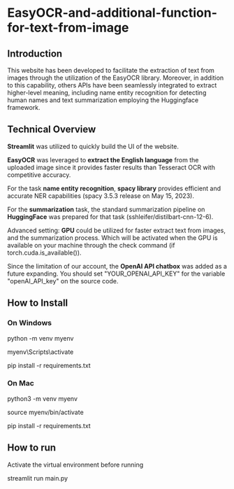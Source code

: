 # EasyOCR-and-additional-function-for-text-from-image
## Introduction
This website has been developed to facilitate the extraction of text from images through the utilization of the EasyOCR library. Moreover, in addition to this capability, others APIs have been seamlessly integrated to extract higher-level meaning, including name entity recognition for detecting human names and text summarization employing the Huggingface framework.

## Technical Overview
**Streamlit** was utilized to quickly build the UI of the website.

**EasyOCR** was leveraged to **extract the English language** from the uploaded image since it provides faster results than Tesseract OCR with competitive accuracy.

For the task **name entity recognition**, **spacy library** provides efficient and accurate NER capabilities (spacy 3.5.3 release on May 15, 2023).

For the **summarization** task, the standard summarization pipeline on **HuggingFace** was prepared for that task (sshleifer/distilbart-cnn-12-6).

Advanced setting: 
**GPU** could be utilized for faster extract text from images, and the summarization process. Which will be activated when the GPU is available on your machine through the check command (if torch.cuda.is_available()).

Since the limitation of our account, the **OpenAI API chatbox** was added as a future expanding. You should set "YOUR_OPENAI_API_KEY" for the variable "openAI_API_key" on the source code.

## How to Install
### On Windows
python -m venv myenv

myenv\Scripts\activate

pip install -r requirements.txt

### On Mac
python3 -m venv myenv

source myenv/bin/activate

pip install -r requirements.txt

## How to run
Activate the virtual environment before running

streamlit run main.py
